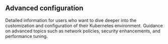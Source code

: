 ## Advanced configuration

Detailed information for users who want to dive deeper into the customization and configuration of their Kubernetes environment.
Guidance on advanced topics such as network policies, security enhancements, and performance tuning.